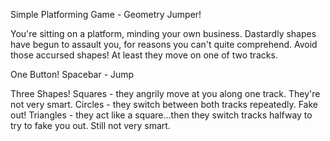 Simple Platforming Game - Geometry Jumper!

You're sitting on a platform, minding your own business. Dastardly shapes have begun to assault you, for reasons you can't quite comprehend. Avoid those accursed shapes! At least they move on one of two tracks.

One Button!
Spacebar - Jump

Three Shapes!
Squares - they angrily move at you along one track. They're not very smart.
Circles - they switch between both tracks repeatedly. Fake out!
Triangles - they act like a square...then they switch tracks halfway to try to fake you out. Still not very smart.